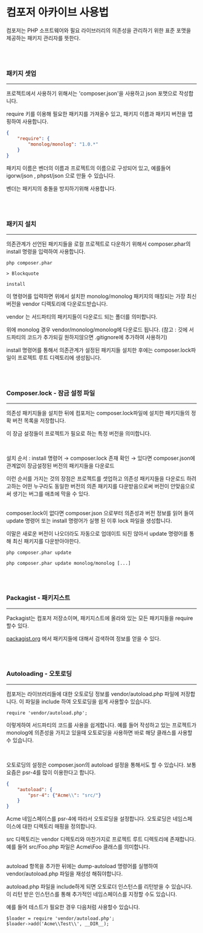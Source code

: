 ﻿컴포저 아카이브 사용법
===

컴포저는 PHP 소프트웨어와 필요 라이브러리의 의존성을 관리하기 위한 표준 포맷을 제공하는 패키지 관리자를 뜻한다.

  
<br>
<br>

### 패키지 셋업
---
프로젝트에서 사용하기 위해서는 'composer.json'을 사용하고 json 포맷으로 작성합니다.

require 키를 이용해 필요한 패키지를 가져올수 있고, 패키지 이름과 패키지 버전을 맵핑하여 사용합니다.

```json
{
	"require": {
		"monolog/monolog": "1.0.*"
	}
}
```
패키지 이름은 벤더의 이름과 프로젝트의 이름으로 구성되어 있고, 예를들어 igorw/json , phpst/json 으로 만들 수 있습니다.

벤더는 패키지의 충돌을 방지하기위해 사용합니다.

<br>
<br>

### 패키지 설치
---
의존관계가 선언된 패키지들을 로컬 프로젝트로 다운하기 위해서 composer.phar의 install 명령을 입력하여 사용합니다.
```
php composer.phar 

> Blockquote

install
```
이 명령어를 입력하면 위에서 설치한 monolog/monolog 패키지의 매칭되는 가장 최신버전을 vendor 디렉토리에 다운로드받습니다.

vendor 는 서드파티의 패키지들이 다운로드 되는 폴더를 의미합니다.

위에 monolog 경우 vendor/monolog/monolog에 다운로드 됩니다. (참고 : 깃에 서드파티의 코드가 추가되길 원하지않으면 .gitignore에 추가하여 사용하기)

install 명령어를 통해서 의존관계가 설정된 패키지들 설치한 후에는 composer.lock파일이 프로젝트 루트 디렉토리에 생성됩니다.

<br>
<br>

### Composer.lock - 잠금 설정 파일
---
의존성 패키지들을 설치한 뒤에 컴포저는 composer.lock파일에 설치한 패키지들의 정확 버전 목록을 저장합니다.

이 장금 설정들이 프로젝트가 필요로 하는 특정 버전을 의미합니다.

<br>

설치 순서 : install 명령어 → composer.lock 존재 확인 → 있다면 composer.json에 관계없이 장금설정된 버전의 패키지들을 다운로드

이런 순서를 가지는 것의 장점은 프로젝트를 셋업하고 의존성 패키지들을 다운로드 하려고하는 어떤 누구라도 동일한 버전의 의존 패키지를 다운받음으로써 버전이 안맞음으로써 생기는 버그를 애초에 막을 수 있다.

  
<br>
composer.lock이 없다면 composer.json 으로부터 의존성과 버전 정보를 읽어 들여 update 명령어 또는 install 명령어가 실행 된 이후 lock 파일을 생성합니다.

이말은 새로운 버전이 나오더라도 자동으로 업데이트 되진 않아서 update 명령어를 통해 최신 패키지를 다운받아야한다.
```
php composer.phar update

php composer.phar update monolog/monolog [...]
```

<br>
<br>

### Packagist - 패키지스트
---
Packagist는 컴포저 저장소이며, 패키지스트에 올라와 있는 모든 패키지들을 require 할수 있다.

[packagist.org](http://packagist.org/) 에서 패키지들에 대해서 검색하여 정보를 얻을 수 있다.

<br>
<br>

###  Autoloading - 오토로딩
---
컴포저는 라이브러리들에 대한 오토로딩 정보를 vendor/autoload.php 파일에 저장합니다. 이 파일을 include 하여 오토로딩을 쉽게 사용할수 있습니다.
```
require 'vendor/autoload.php';
```
이렇게하여 서드파티의 코드를 사용을 쉽게합니다. 예를 들어 작성하고 있는 프로젝트가 monolog에 의존성을 가지고 있을때 오토로딩을 사용하면 바로 해당 클래스를 사용할 수 있습니다.

<br>

오토로딩의 설정은 composer.json의 autoload 설정을 통해서도 할 수 있습니다.
보통 요즘은 psr-4를 많이 이용한다고 합니다.
```json
{
	"autoload": {
		"psr-4": {"Acme\\": "src/"}
	}
}
```

Acme 네임스페이스를 psr-4에 따라서 오토로딩을 설정합니다. 오토로딩은 네임스페이스에 대한 디렉토리 매핑을 정의합니다.

src 디렉토리는 vendor 디렉토리와 마찬가지로 프로젝트 루트 디렉토리에 존재합니다. 예를 들어 src/Foo.php 파일은 Acme\Foo 클래스를 의미합니다.

  
<br>
autoload 항목을 추가한 뒤에는 dump-autoload 명령어를 실행하여 vendor/autoload.php 파일을 재성성 해줘야합니다.

autoload.php 파일을 include하게 되면 오토로더 인스턴스를 리턴받을 수 있습니다. 이 리턴 받은 인스턴스를 통해 추가적인 네임스페이스를 지정할 수도 있습니다.

예를 들어 테스트가 필요한 경우 다음처럼 사용할수 있습니다.
<br>
```
$loader = require 'vendor/autoload.php';
$loader->add('Acme\\Test\\', __DIR__);
```
